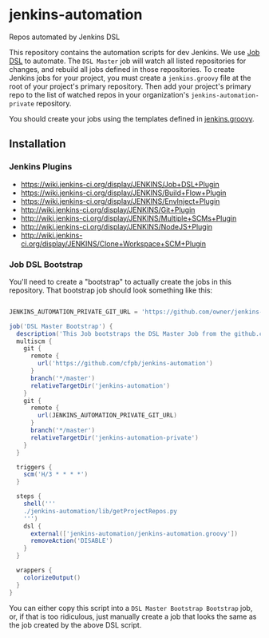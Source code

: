 jenkins-automation
==================

Repos automated by Jenkins DSL 

This repository contains the automation scripts for dev Jenkins.
We use [Job DSL](https://github.com/jenkinsci/job-dsl-plugin/wiki) to automate.
The `DSL Master` job will watch all listed repositories for changes, and rebuild all jobs defined in those repositories.
To create Jenkins jobs for your project, you must create a `jenkins.groovy` file at the root of your project's primary repository.
Then add your project's primary repo to the list of watched repos in your organization's `jenkins-automation-private` repository.

You should create your jobs using the templates defined in 
[jenkins.groovy](https://github.com/cfpb/jenkins-automation/blob/master/jenkins.groovy).


## Installation 

### Jenkins Plugins

- https://wiki.jenkins-ci.org/display/JENKINS/Job+DSL+Plugin
- https://wiki.jenkins-ci.org/display/JENKINS/Build+Flow+Plugin
- https://wiki.jenkins-ci.org/display/JENKINS/EnvInject+Plugin
- http://wiki.jenkins-ci.org/display/JENKINS/Git+Plugin
- http://wiki.jenkins-ci.org/display/JENKINS/Multiple+SCMs+Plugin
- http://wiki.jenkins-ci.org/display/JENKINS/NodeJS+Plugin
- http://wiki.jenkins-ci.org/display/JENKINS/Clone+Workspace+SCM+Plugin

### Job DSL Bootstrap

You'll need to create a "bootstrap" to actually create the jobs in this repository.
That bootstrap job should look something like this: 

```groovy

JENKINS_AUTOMATION_PRIVATE_GIT_URL = 'https://github.com/owner/jenkins-automation-private'

job('DSL Master Bootstrap') {
  description('This Job bootstraps the DSL Master Job from the github.com/cfpb/jenkins-automation repo.')
  multiscm {
    git {
      remote {
        url('https://github.com/cfpb/jenkins-automation')
      }
      branch('*/master')
      relativeTargetDir('jenkins-automation')
    }
    git {
      remote {
        url(JENKINS_AUTOMATION_PRIVATE_GIT_URL)
      }
      branch('*/master')
      relativeTargetDir('jenkins-automation-private')
    }
  }

  triggers {
    scm('H/3 * * * *')
  }

  steps {
    shell('''
    ./jenkins-automation/lib/getProjectRepos.py
    ''')
    dsl {
      external(['jenkins-automation/jenkins-automation.groovy'])
      removeAction('DISABLE')
    }
  }

  wrappers {
    colorizeOutput()
  }
}
```

You can either copy this script into a `DSL Master Bootstrap Bootstrap` job, or, if that is too ridiculous,
just manually create a job that looks the same as the job
created by the above DSL script.
